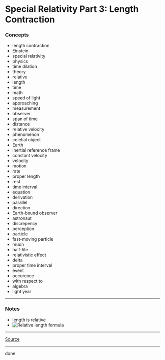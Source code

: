 # Special Relativity Part 3: Length Contraction

### Concepts

- length contraction
- Einstein
- special relativity
- physics
- time dilation
- theory
- relative
- length
- time
- math
- speed of light
- approaching
- measurement
- observer
- span of time
- distance
- relative velocity
- phenomenon
- celetial object
- Earth
- inertial reference frame
- constant velocity
- velocity
- motion
- rate
- proper length
- rest
- time interval
- equation
- derivation
- parallel
- direction
- Earth-bound observer
- astronaut
- discrepency
- perception
- particle
- fast-moving particle
- muon
- half-life
- relativistic effect
- delta
- proper time interval
- event
- occurence
- with respect to
- algebra
- light year

---

### Notes

- length is relative
- ![Relative length formula](https://latex.codecogs.com/svg.image?L=L_0\sqrt{1-\frac{v^2}{c^2}})

---

[Source](https://youtu.be/FPzGAksFCbs)

---

done